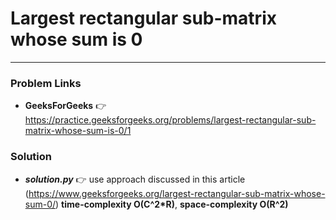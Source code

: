 # Largest rectangular sub-matrix whose sum is 0

---

### Problem Links
- **__GeeksForGeeks__** :point_right: https://practice.geeksforgeeks.org/problems/largest-rectangular-sub-matrix-whose-sum-is-0/1

### Solution
- **_solution.py_** :point_right: use approach discussed in this article (https://www.geeksforgeeks.org/largest-rectangular-sub-matrix-whose-sum-0/) **time-complexity O(C^2*R)**, **space-complexity O(R^2)**
